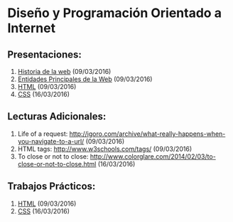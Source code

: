 
# Diseño y Programación Orientado a Internet

## Presentaciones:

1. [Historia de la web](http://facultaddeingenieria.github.io/dpoi/1-Historia-de-la-Web/slides.html) (09/03/2016)
2. [Entidades Principales de la Web](http://facultaddeingenieria.github.io/dpoi/2-Entidades-Principales-de-la-Web/slides.html) (09/03/2016)
3. [HTML](http://facultaddeingenieria.github.io/dpoi/3-HTML/slides.html) (09/03/2016)
4. [CSS](http://facultaddeingenieria.github.io/dpoi/4-CSS/slides.html) (16/03/2016)

## Lecturas Adicionales:

1. Life of a request: http://igoro.com/archive/what-really-happens-when-you-navigate-to-a-url/ (09/03/2016)
2. HTML tags: http://www.w3schools.com/tags/ (09/03/2016)
3. To close or not to close: http://www.colorglare.com/2014/02/03/to-close-or-not-to-close.html (16/03/2016)

## Trabajos Prácticos:

1. [HTML](https://github.com/FacultadDeIngenieria/dpoi/blob/master/3-HTML/tp.md) (09/03/2016)
2. [CSS](https://github.com/FacultadDeIngenieria/dpoi/blob/master/4-CSS/tp.md) (16/03/2016)

